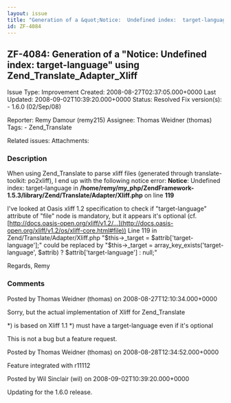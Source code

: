 ```yaml
---
layout: issue
title: "Generation of a &quot;Notice:  Undefined index:  target-language&quot; using Zend_Translate_Adapter_Xliff"
id: ZF-4084
---
```


ZF-4084: Generation of a "Notice: Undefined index: target-language" using Zend\_Translate\_Adapter\_Xliff
---------------------------------------------------------------------------------------------------------

 Issue Type: Improvement Created: 2008-08-27T02:37:05.000+0000 Last Updated: 2008-09-02T10:39:20.000+0000 Status: Resolved Fix version(s): - 1.6.0 (02/Sep/08)
 
 Reporter:  Remy Damour (remy215)  Assignee:  Thomas Weidner (thomas)  Tags: - Zend\_Translate
 
 Related issues: 
 Attachments: 
### Description

When using Zend\_Translate to parse xliff files (generated through translate-toolkit: po2xliff), I end up with the following notice error: **Notice**: Undefined index: target-language in **/home/remy/my\_php/ZendFramework-1.5.3/library/Zend/Translate/Adapter/Xliff.php** on line **119**

I've looked at Oasis xliff 1.2 specification to check if "target-language" attribute of "file" node is mandatory, but it appears it's optional (cf. [http://docs.oasis-open.org/xliff/v1.2/…](http://docs.oasis-open.org/xliff/v1.2/os/xliff-core.html#file)) Line 119 in Zend/Translate/Adapter/Xliff.php "$this->\_target = $attrib['target-language'];" could be replaced by "$this->\_target = array\_key\_exists('target-language', $attrib) ? $attrib['target-language'] : null;"

Regards, Remy

 

 

### Comments

Posted by Thomas Weidner (thomas) on 2008-08-27T12:10:34.000+0000

Sorry, but the actual implementation of Xliff for Zend\_Translate

\*) is based on Xliff 1.1 \*) must have a target-language even if it's optional

This is not a bug but a feature request.

 

 

Posted by Thomas Weidner (thomas) on 2008-08-28T12:34:52.000+0000

Feature integrated with r11112

 

 

Posted by Wil Sinclair (wil) on 2008-09-02T10:39:20.000+0000

Updating for the 1.6.0 release.

 

 